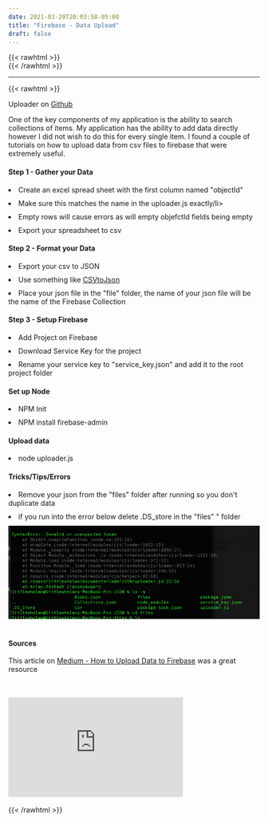 ```yaml
---
date: 2021-03-20T20:03:58-05:00
title: "Firebase - Data Upload"
draft: false
---
```

{{< rawhtml >}}
<br />
{{< /rawhtml >}}

***
{{< rawhtml >}}
<style>
li.addHeight {
  margin-bottom: 10px;
}
</style>

Uploader on <a href="https://github.com/katiewhelan/firebaseUploader">Github</a>
<br/>

<p>One of the key components of my application is the ability to search collections of items. My application has the ability to add data directly however I did not wish to do this for every single item. I found a couple of tutorials on how to upload data from csv files to firebase that were extremely useful.  
<br/>


<h4>Step 1 - Gather your Data</h4>
<li class="addHeight">Create an excel spread sheet with the first column named "objectId"</li>
<li class="addHeight">Make sure this matches the name in the uploader.js exactly/li>
<li class="addHeight">Empty rows will cause errors as will empty objefctId fields being empty</li>
<li class="addHeight">Export your spreadsheet to csv</li>

<h4>Step 2 - Format your Data</h4>
<li class="addHeight">Export your csv to JSON</li>
<li class="addHeight">Use something like <a href="https://csvjson.com/csv2json">CSVtoJson</a></li>
<li class="addHeight">Place your json file in the "file" folder, the name of your json file will be the name of the Firebase Collection</li>

<h4>Step 3 - Setup Firebase</h4>
<li class="addHeight">Add Project on Firebase</li>
<li class="addHeight">Download Service Key for the project</li>
<li class="addHeight">Rename your service key to "service_key.json" and add it to the root project folder

<h4>Set up Node</h4>
<li class="addHeight">NPM Init</li>
<li class="addHeight">NPM install firebase-admin</li>

<h4>Upload data</h4>
<li>node uploader.js</li>

<h4>Tricks/Tips/Errors</h4>
<li class="addHeight">Remove your json from the "files" folder after running so you don't duplicate data</li>
<li style="margin-bottom:10px">if you run into the error below delete .DS_store in the "files" " folder</li>
<img src="/images/jsonUploader.png">

<br />
<br />

<h4>Sources</h4>
<p> This article on
<a href="https://medium.com/@devesu/how-to-upload-data-to-firebase-firestore-cloud-database-63543d7b34c5">Medium - How to Upload Data to Firebase</a> was a great resource </p>
<br/>
<br/>
<!-- https://www.youtube.com/watch?v=Qg2_VFFcAI8 -->
<iframe width="350" height="200" src="https://www.youtube.com/embed/Qg2_VFFcAI8" title="YouTube video player" frameborder="0" allow="accelerometer; clipboard-write; encrypted-media; gyroscope; picture-in-picture" allowfullscreen></iframe>






{{< /rawhtml >}}
